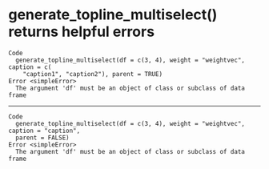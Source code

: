 # generate_topline_multiselect() returns helpful errors

    Code
      generate_topline_multiselect(df = c(3, 4), weight = "weightvec", caption = c(
        "caption1", "caption2"), parent = TRUE)
    Error <simpleError>
      The argument 'df' must be an object of class or subclass of data frame

---

    Code
      generate_topline_multiselect(df = c(3, 4), weight = "weightvec", caption = "caption",
      parent = FALSE)
    Error <simpleError>
      The argument 'df' must be an object of class or subclass of data frame

